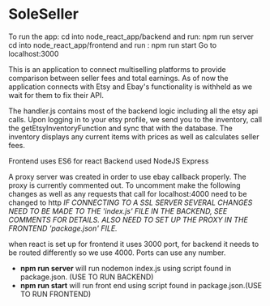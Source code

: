# SoleSeller


To run the app:
cd into node_react_app/backend and run: npm run server
cd into node_react_app/frontend and run : npm run start
Go to localhost:3000

This is an application to connect multiselling platforms to provide comparison between seller fees and total earnings. 
As of now the application connects with Etsy and Ebay's functionality is withheld as we wait for them to fix their API. 

The handler.js contains most of the backend logic including all the etsy api calls.
Upon logging in to your etsy profile, we send you to the inventory, call the getEtsyInventoryFunction and sync that with the database.
The inventory displays any current items with prices as well as calculates seller fees. 

Frontend uses ES6 for react
Backend used NodeJS Express

A proxy server was created in order to use ebay callback properly. 
The proxy is currently commented out. To uncomment make the following changes as well as any requests that call for localhost:4000 need to be changed to http
*IF CONNECTING TO A SSL SERVER SEVERAL CHANGES NEED TO BE MADE TO THE 'index.js' FILE IN THE BACKEND, SEE COMMENTS FOR DETAILS. ALSO NEED TO SET UP THE PROXY IN THE FRONTEND 'package.json' FILE.*


when react is set up for frontend it uses 3000 port, for backend it needs to be routed differently so we use 4000. Ports can use any number.

- **npm run server** will run nodemon index.js using script found in package.json. (USE TO RUN BACKEND)
- **npm run start** will run front end using script found in package.json.(USE TO RUN FRONTEND)


